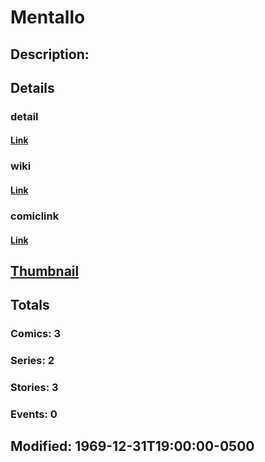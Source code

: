 # Mentallo
## Description: 
## Details
### detail
#### [Link](http://marvel.com/characters/1424/mentallo?utm_campaign=apiRef&utm_source=225578a89fc76f3d20fbffda5d17a88d)
### wiki
#### [Link](http://marvel.com/universe/Mentallo?utm_campaign=apiRef&utm_source=225578a89fc76f3d20fbffda5d17a88d)
### comiclink
#### [Link](http://marvel.com/comics/characters/1011099/mentallo?utm_campaign=apiRef&utm_source=225578a89fc76f3d20fbffda5d17a88d)
## [Thumbnail](http://i.annihil.us/u/prod/marvel/i/mg/2/c0/4c0030b9256c6.jpg)
## Totals
### Comics: 3
### Series: 2
### Stories: 3
### Events: 0
## Modified: 1969-12-31T19:00:00-0500